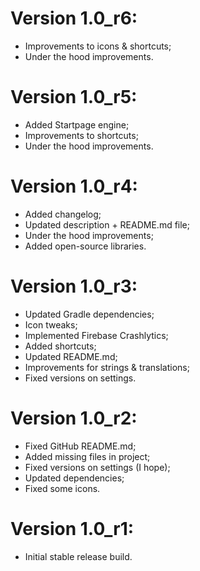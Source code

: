 # Version 1.0_r6:
- Improvements to icons & shortcuts;
- Under the hood improvements.

# Version 1.0_r5:
- Added Startpage engine;
- Improvements to shortcuts;
- Under the hood improvements.

# Version 1.0_r4:
- Added changelog;
- Updated description + README.md file;
- Under the hood improvements;
- Added open-source libraries.

# Version 1.0_r3:
- Updated Gradle dependencies;
- Icon tweaks;
- Implemented Firebase Crashlytics;
- Added shortcuts;
- Updated README.md;
- Improvements for strings & translations;
- Fixed versions on settings.

# Version 1.0_r2:
- Fixed GitHub README.md;
- Added missing files in project;
- Fixed versions on settings (I hope);
- Updated dependencies;
- Fixed some icons.

# Version 1.0_r1:
- Initial stable release build.